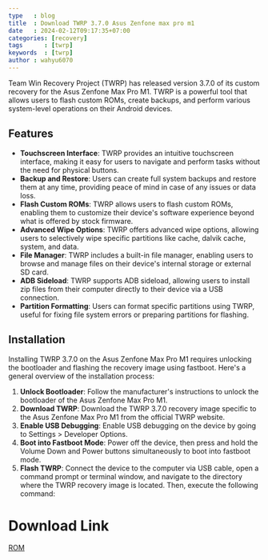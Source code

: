```yaml
---
type   : blog
title  : Download TWRP 3.7.0 Asus Zenfone max pro m1
date   : 2024-02-12T09:17:35+07:00
categories: [recovery]
tags      : [twrp]
keywords  : [twrp]
author : wahyu6070
---
```


Team Win Recovery Project (TWRP) has released version 3.7.0 of its custom recovery for the Asus Zenfone Max Pro M1. TWRP is a powerful tool that allows users to flash custom ROMs, create backups, and perform various system-level operations on their Android devices.

## Features
- **Touchscreen Interface**: TWRP provides an intuitive touchscreen interface, making it easy for users to navigate and perform tasks without the need for physical buttons.
- **Backup and Restore**: Users can create full system backups and restore them at any time, providing peace of mind in case of any issues or data loss.
- **Flash Custom ROMs**: TWRP allows users to flash custom ROMs, enabling them to customize their device's software experience beyond what is offered by stock firmware.
- **Advanced Wipe Options**: TWRP offers advanced wipe options, allowing users to selectively wipe specific partitions like cache, dalvik cache, system, and data.
- **File Manager**: TWRP includes a built-in file manager, enabling users to browse and manage files on their device's internal storage or external SD card.
- **ADB Sideload**: TWRP supports ADB sideload, allowing users to install zip files from their computer directly to their device via a USB connection.
- **Partition Formatting**: Users can format specific partitions using TWRP, useful for fixing file system errors or preparing partitions for flashing.

## Installation
Installing TWRP 3.7.0 on the Asus Zenfone Max Pro M1 requires unlocking the bootloader and flashing the recovery image using fastboot. Here's a general overview of the installation process:

1. **Unlock Bootloader**: Follow the manufacturer's instructions to unlock the bootloader of the Asus Zenfone Max Pro M1.
2. **Download TWRP**: Download the TWRP 3.7.0 recovery image specific to the Asus Zenfone Max Pro M1 from the official TWRP website.
3. **Enable USB Debugging**: Enable USB debugging on the device by going to Settings > Developer Options.
4. **Boot into Fastboot Mode**: Power off the device, then press and hold the Volume Down and Power buttons simultaneously to boot into fastboot mode.
5. **Flash TWRP**: Connect the device to the computer via USB cable, open a command prompt or terminal window, and navigate to the directory where the TWRP recovery image is located. Then, execute the following command:

# Download Link
[ROM](https://www.pling.com/p/2106780/)


